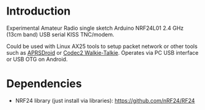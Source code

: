 # Introduction
Experimental Amateur Radio single sketch Arduino NRF24L01 2.4 GHz (13cm band) USB serial KISS TNC/modem. 

Could be used with Linux AX25 tools to setup packet network or other tools such as [APRSDroid](https://aprsdroid.org) or [Codec2 Walkie-Talkie](https://github.com/sh123/codec2_talkie). Operates via PC USB interface or USB OTG on Android.

# Dependencies
- NRF24 library (just install via libraries): https://github.com/nRF24/RF24
